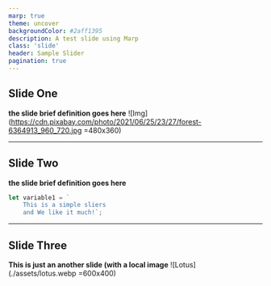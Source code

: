 ```yaml
---
marp: true
theme: uncover
backgroundColor: #2aff1395
description: A test slide using Marp
class: 'slide'
header: Sample Slider
pagination: true
---
```


## Slide One

**the slide brief definition goes here**
![Img](https://cdn.pixabay.com/photo/2021/06/25/23/27/forest-6364913_960_720.jpg =480x360)

---

## Slide Two

**the slide brief definition goes here**

```js
let variable1 = `
    This is a simple sliers
    and We like it much!`;
```

---

## Slide Three

**This is just an another slide (with a local image**
![Lotus](./assets/lotus.webp =600x400)

